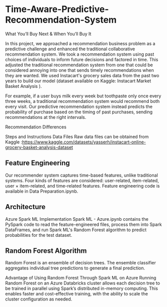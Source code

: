 # Time-Aware-Predictive-Recommendation-System

What You’ll Buy Next & When You’ll Buy It

In this project, we approached a recommendation business problem as a predictive challenge and enhanced the traditional collaborative recommendation system. We took a recommendation system using past choices of individuals to inform future decisions and factored in time. This adjusted the traditional recommendation system from one that could be considered annoying into one that sends timely recommendations when they are wanted. We used Instacart's grocery sales data from the past two years to build our model (dataset available on Kaggle: Instacart Market Basket Analysis
).

For example, if a user buys milk every week but toothpaste only once every three weeks, a traditional recommendation system would recommend both every visit. Our predictive recommendation system instead predicts the probability of purchase based on the timing of past purchases, sending recommendations at the right intervals.

Recommendation Differences

Steps and Instructions
Data Files
Raw data files can be obtained from Kaggle :https://www.kaggle.com/datasets/yasserh/instacart-online-grocery-basket-analysis-dataset

## Feature Engineering
Our recommender system captures time-based features, unlike traditional systems. Four kinds of features are considered: user-related, item-related, user × item-related, and time-related features. Feature engineering code is available in Data Preparation.ipynb.

## Architecture

Azure Spark ML Implementation
Spark ML - Azure.ipynb contains the PySpark code to read the feature-engineered files, process them into Spark DataFrames, and run Spark ML's Random Forest algorithm to predict probabilities for the test dataset.

## Random Forest Algorithm
Random Forest is an ensemble of decision trees. The ensemble classifier aggregates individual tree predictions to generate a final prediction.

Advantage of Using Random Forest Through Spark ML on Azure
Running Random Forest on an Azure Databricks cluster allows each decision tree to be trained in parallel using Spark’s distributed in-memory computing. This enables faster and cost-effective training, with the ability to scale the cluster configuration as needed.
